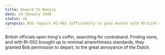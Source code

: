 ```yaml
---
title: Onward To Manila
date: 14 January 1948 
status: ok
synopsis: Bob repairs RI-002 sufficiently to pass muster with British aviation authorities, and they continue on to Manila. 
---
```

British officials open Ining's coffin, searching for contraband. Finding none, and with RI-002 brought up to minimal airworthiness standards, they granted Bob permission to depart, to the great annoyance of the Dutch.    